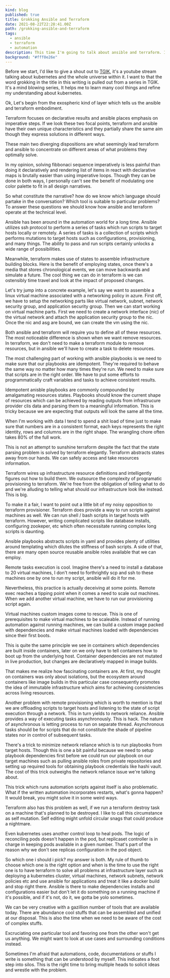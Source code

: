 ```yaml
---
kind: blog
published: true
title: Grokking Ansible and Terraform
date: 2021-08-22T22:28:41.00Z
path: /grokking-ansible-and-terraform
tags:
  - ansible
  - terraform
  - automation
description: This time I'm going to talk about ansible and terraform. I might be getting into a trouble by talking about these two. This writing is not a comparison. This writing is about my hunter gatherer observation in how ansible and terraform operate in the ever changing expanding infrastructure terrain.
background: "#fff0e26e"
---
```


Before we start, I'd like to give a shout out to [TGIK](https://www.youtube.com/playlist?list=PL7bmigfV0EqQzxcNpmcdTJ9eFRPBe-iZa), it's a youtube stream talking about kubernetes and the whole universe within it. I want to  that the word grokking in the title in this writing is pulled out from a series in TGIK. It's a mind blowing series, It helps me to learn many cool things and refine my understanding about kubernetes.

Ok, Let's begin from the exospheric kind of layer which tells us the ansible and terraform embodiment.

Terraform focuses on declarative results and ansible places emphasis on imperative steps. If we look these two focal points, terraform and ansible have their own unique characteristics and they partially share the same aim though they express solutions in different ways.

These main two diverging dispositions are what seemingly lead terraform and ansible to concentrate on different areas of what problems they optimally solve.

In my opinion, solving fibbonaci sequence imperatively is less painful than doing it declaratively and rendering list of items in react with declarative maps is brutally easier than using imperative loops. Though they can be done in both ways, I personally can't see the benefit of modulating one color palette to fit in all design narratives.

So what constitute the narrative? how do we know which language should partake in the conversation? Which tool is suitable to particular problems? To answer these questions we should know how ansible and terraform operate at the technical level.

Ansible has been around in the automation world for a long time. Ansible utilizes ssh protocol to perform a series of tasks which run scripts to target hosts locally or remotely. A series of tasks is a collection of scripts which performs mutations to target hosts such as configurations, provisioning, and many things. The ability to pass and run scripts certainly unlocks a wide range of possibilities.

Meanwhile, terraform makes use of states to assemble infrastructure building blocks. Here is the benefit of employing states, once there's a media that stores chronological events, we can move backwards and simulate a future. The cool thing we can do in terraform is we can ostensibly time travel and look at the impact of proposed changes. 

Let's try jump into a concrete example, let's say we want to assemble a linux virtual machine associated with a networking policy in azure. First off, we have to setup the networking parts like virtual network, subnet, network security group, and application security group. Then we can start working on virtual machine parts. First we need to create a network interface (nic) of the virtual network and attach the application security group to the nic. Once the nic and asg are bound, we can create the vm using the nic. 

Both ansible and terraform will require you to define all of these resources. The most noticeable difference is shown when we want remove resources. In terraform, we don't need to make a terraform module to remove resources, but in ansible we'll have to create a task to delete resources.

The most challenging part of working with ansible playbooks is we need to make sure that our playbooks are idempotent. They're required to behave the same way no matter how many times they're run. We need to make sure that scripts are in the right order. We have to put some efforts to programmatically craft variables and tasks to achieve consistent results. 

Idempotent anisble playbooks are commonly compounded by amalgamating resources states. Playbooks should know the current shape of resources which can be achieved by reading outputs from infrastrucure provider clis data and parsing them to a meaningful information. This is tricky because we are expecting that outputs will look the same all the time.

When I'm working with data I tend to spend a shit load of time just to make sure that numbers are in a consistent format, each keys represents the right identity, rows and columns are in the right shape. The wrangling chore often takes 80% of the full work.

This is not an attempt to sunshine terraform despite the fact that the state parsing problem is solved by terraform elegantly. Terraform abstracts states away from our hands. We can safely access and take resources information.

Terraform wires up infrastructure resource definitions and intelligently figures out how to build them. We outsource the complexity of programatic provisioning to terraform. We're free from the obligation of telling what to do and we're alluding to telling what should our infrastructure look like instead. This is big.

To make it a fair, I want to point out a little bit of my noisy opposition to terraform provisioner. Terraform does provide a way to run scripts against machines as well. We can run shell / bash scripts in target hosts with terraform. However, writing complicated scripts like database installs, configuring zookeper, etc which often necessitate running complex long scripts is daunting. 

Ansible playbooks abstracts scripts in yaml and provides plenty of utilities around templating which dilutes the stiffness of bash scripts. A side of that, there are many open source reusable ansible roles available that we can employ.

Remote tasks execution is cool. Imagine there's a need to install a database to 20 virtual machines, I don't need to forthrightly scp and ssh to these machines one by one to run my script, ansible will do it for me. 

Nevertheless, this practice is actually deceiving at some points. Remote exec reaches a tipping point when it comes a need to scale out machines. When we add another virtual machine, we have to run our provisioning script again. 

Virtual machines custom images come to rescue. This is one of prerequisites to make virtual machines to be scaleable. Instead of running automation against running machines, we can build a custom image packed with dependencies and make virtual machines loaded with dependencies since their first boots.

This is quite the same principle we see in containers which dependencies are built inside containers, later on we only have to tell containers how to boot up from the underlying host. Container dependencies are not mutated in live production, but changes are declaratively mapped in image builds.

That makes me realize how fascinating containers are. At first, my thought on containers was only about isolations, but the ecosystem around containers like image builds in this particular case consequently promotes the idea of immutable infrastructure which aims for achieving consistencies across living resources.

Another problem with remote provisioning which is worth to mention is that we are offloading scripts to target hosts and listening to the state of script execution through a network. This in turn yields to network reliance. Ansible provides a way of executing tasks asynchronously. This is hack. The nature of asynchronous is letting process to run on separate thread. Asynchronous tasks should be for scripts that do not constitute the shade of pipeline states nor in control of subsequent tasks.

There's a trick to minimize network reliance which is to run playbooks from target hosts. Though this is one a bit painful because we need to setup playbook dependencies first before we could run our playbook on our target machines such as pulling ansible roles from private repositories and setting up required tools for obtaining playbook credentials like hashi vault. The cost of this trick outweighs the network reliance issue we're talking about. 

This trick which runs automation scripts against itself is also problematic. What if the written automation incorporates restarts, what's gonna happen? It would break, you might solve it in some weird ways. 

Terraform also has this problem as well, if we run a terraform destroy task on a machine that's planned to be destroyed. I like to call this circumstance as self mutation. Self editing might unfold circular snags that could produce a nightmare.

Even kubernetes uses another control loop to heal pods. The logic of reconciling pods doesn't happen in the pod, but replicaset controller is in charge in keeping pods available in a given number. That's part of the reason why we don't see replicas configuration in the pod object.

So which one i should i pick? my answer is both. My rule of thumb to choose which one is the right option and when is the time to use the right one is to have terraform to solve all problems at infrastructure layer such as deploying a kubernetes cluster, virtual machines, network subnets, network policies etc and use ansible for applications and treat it like a docker build and stop right there. Ansible is there to make dependencies installs and configurations easier but don't let it do something on a running machine if it's possible, and if it's not, do it, we gotta be yolo sometimes.

We can be very creative with a gazillion number of tools that are available today. There are abundance cool stuffs that can be assembled and unified at our disposal. This is also the time when we need to be aware of the cost of complex stuffs.

Excruciating one particular tool and favoring one from the other won't get us anything. We might want to look at use cases and surrounding conditions instead. 

Sometimes I'm afraid that automations, code, documentations or stuffs I write is something that can be understood by myself. This indicates a foot step into silos. This is the right time to bring multiple heads to solicit ideas and wrestle with the problem.